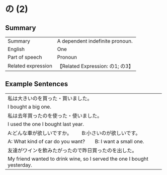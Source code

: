 # の (2)

## Summary

<table><tr>   <td>Summary</td>   <td>A dependent indefinite pronoun.</td></tr><tr>   <td>English</td>   <td>One</td></tr><tr>   <td>Part of speech</td>   <td>Pronoun</td></tr><tr>   <td>Related expression</td>   <td>【Related Expression: の1; の3】</td></tr></table>

## Example Sentences

<table><tr><td>私は大きいのを買った・買いました。</td></tr><tr><td>I bought a big one.</td></tr><tr><td>私は去年買ったのを使った・使いました。</td></tr><tr><td>I used the one I bought last year.</td></tr><tr><td>A:どんな車が欲しいですか。  B:小さいのが欲しいです。</td></tr><tr><td>A: What kind of car do you want?&emsp;&emsp;B: I want a small one.</td></tr><tr><td>友達がワインを飲みたがったので昨日買ったのを出した。</td></tr><tr><td>My friend wanted to drink wine, so I served the one I bought yesterday.</td></tr></table>

